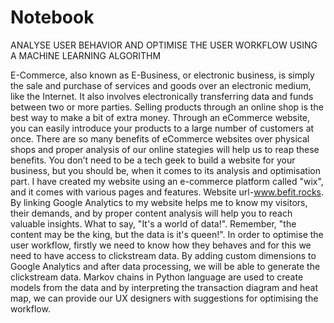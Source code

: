 # Notebook
ANALYSE USER BEHAVIOR AND OPTIMISE THE USER WORKFLOW USING A MACHINE LEARNING ALGORITHM

E-Commerce, also known as E-Business, or electronic business, is simply the sale and purchase of services and goods over an electronic medium, like the Internet.  It also involves electronically transferring data and funds between two or more parties. Selling products through an online shop is the best way to make a bit of extra money. Through an eCommerce website, you can easily introduce your products to a large number of customers at once. There are so many benefits of eCommerce websites over physical shops and proper analysis of our online stategies will help us to reap these benefits. You don’t need to be a tech geek to build a website for your business, but you should be, when it comes to its analysis and optimisation part. I have created my website using an e-commerce platform called "wix", and it comes with various pages and features. Website url-www.befit.rocks. By linking Google Analytics to my website helps me to know my visitors, their demands, and by proper content analysis will help you to reach valuable insights. What to say, "It's a world of data!". Remember, "the content may be the king, but the data is it's queen!". In order to optimise the user workflow, firstly we need to know how they behaves and for this we need to have access to clickstream data. By adding custom dimensions to Google Analytics and after data processing, we will be able to generate the clickstream data. Markov chains in Python language are used to create models from the data and by interpreting the transaction diagram and heat map, we can provide our UX designers with suggestions for optimising the workflow.
